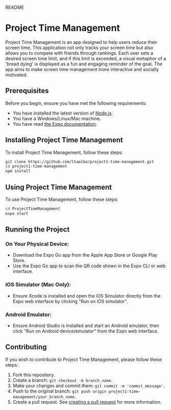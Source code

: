 README
# Project Time Management

Project Time Management is an app designed to help users reduce their screen time. This application not only tracks your screen time but also allows you to compete with friends through rankings. Each user sets a desired screen time limit, and if this limit is exceeded, a visual metaphor of a 'bread dying' is displayed as a fun and engaging reminder of the goal. The app aims to make screen time management more interactive and socially motivated.

## Prerequisites

Before you begin, ensure you have met the following requirements:
* You have installed the latest version of [Node.js](https://nodejs.org/).
* You have a Windows/Linux/Mac machine.
* You have read [the Expo documentation](https://docs.expo.dev/).

## Installing Project Time Management

To install Project Time Management, follow these steps:

```bash
git clone https://github.com/ltaalba/project1-time-management.git
cd project1-time-management
npm install
```

## Using Project Time Management

To use Project Time Management, follow these steps:
```bash
cd ProjectTimeManagement 
expo start   
```
## Running the Project

### On Your Physical Device:

- Download the Expo Go app from the Apple App Store or Google Play Store.
- Use the Expo Go app to scan the QR code shown in the Expo CLI or web interface.

### iOS Simulator (Mac Only):

- Ensure Xcode is installed and open the iOS Simulator directly from the Expo web interface by clicking "Run on iOS simulator".

### Android Emulator:

- Ensure Android Studio is installed and start an Android emulator, then click "Run on Android device/emulator" from the Expo web interface.

## Contributing

If you wish to contribute to Project Time Management, please follow these steps:

1. Fork this repository.
2. Create a branch: `git checkout -b branch_name`.
3. Make your changes and commit them: `git commit -m 'commit_message'`.
4. Push to the original branch: `git push origin project1-time-management/your_branch_name`.
5. Create a pull request. See [creating a pull request](link) for more information.





